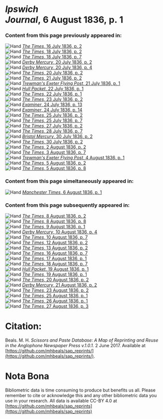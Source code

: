 # *Ipswich Journal*, 6 August 1836, p. 1  
  
### Content from this page previously appeared in:  
![Hand](http://scissorsandpaste.net/wp-content/uploads/2017/06/smallhandpointer.png) [*The Times*, 16 July 1836, p. 2](https://mhbeals.github.io/sap_html/The-Times/The-Times-16-July-1836-p-2)  
![Hand](http://scissorsandpaste.net/wp-content/uploads/2017/06/smallhandpointer.png) [*The Times*, 18 July 1836, p. 2](https://mhbeals.github.io/sap_html/The-Times/The-Times-18-July-1836-p-2)  
![Hand](http://scissorsandpaste.net/wp-content/uploads/2017/06/smallhandpointer.png) [*The Times*, 18 July 1836, p. 7](https://mhbeals.github.io/sap_html/The-Times/The-Times-18-July-1836-p-7)  
![Hand](http://scissorsandpaste.net/wp-content/uploads/2017/06/smallhandpointer.png) [*Derby Mercury*, 20 July 1836, p. 2](https://mhbeals.github.io/sap_html/Derby-Mercury/Derby-Mercury-20-July-1836-p-2)  
![Hand](http://scissorsandpaste.net/wp-content/uploads/2017/06/smallhandpointer.png) [*Derby Mercury*, 20 July 1836, p. 4](https://mhbeals.github.io/sap_html/Derby-Mercury/Derby-Mercury-20-July-1836-p-4)  
![Hand](http://scissorsandpaste.net/wp-content/uploads/2017/06/smallhandpointer.png) [*The Times*, 20 July 1836, p. 2](https://mhbeals.github.io/sap_html/The-Times/The-Times-20-July-1836-p-2)  
![Hand](http://scissorsandpaste.net/wp-content/uploads/2017/06/smallhandpointer.png) [*The Times*, 21 July 1836, p. 2](https://mhbeals.github.io/sap_html/The-Times/The-Times-21-July-1836-p-2)  
![Hand](http://scissorsandpaste.net/wp-content/uploads/2017/06/smallhandpointer.png) [*Trewman's Exeter Flying Post*, 21 July 1836, p. 1](https://mhbeals.github.io/sap_html/Trewman's-Exeter-Flying-Post/Trewman's-Exeter-Flying-Post-21-July-1836-p-1)  
![Hand](http://scissorsandpaste.net/wp-content/uploads/2017/06/smallhandpointer.png) [*Hull Packet*, 22 July 1836, p. 1](https://mhbeals.github.io/sap_html/Hull-Packet/Hull-Packet-22-July-1836-p-1)  
![Hand](http://scissorsandpaste.net/wp-content/uploads/2017/06/smallhandpointer.png) [*The Times*, 22 July 1836, p. 1](https://mhbeals.github.io/sap_html/The-Times/The-Times-22-July-1836-p-1)  
![Hand](http://scissorsandpaste.net/wp-content/uploads/2017/06/smallhandpointer.png) [*The Times*, 23 July 1836, p. 2](https://mhbeals.github.io/sap_html/The-Times/The-Times-23-July-1836-p-2)  
![Hand](http://scissorsandpaste.net/wp-content/uploads/2017/06/smallhandpointer.png) [*Examiner*, 24 July 1836, p. 13](https://mhbeals.github.io/sap_html/Examiner/Examiner-24-July-1836-p-13)  
![Hand](http://scissorsandpaste.net/wp-content/uploads/2017/06/smallhandpointer.png) [*Examiner*, 24 July 1836, p. 14](https://mhbeals.github.io/sap_html/Examiner/Examiner-24-July-1836-p-14)  
![Hand](http://scissorsandpaste.net/wp-content/uploads/2017/06/smallhandpointer.png) [*The Times*, 25 July 1836, p. 2](https://mhbeals.github.io/sap_html/The-Times/The-Times-25-July-1836-p-2)  
![Hand](http://scissorsandpaste.net/wp-content/uploads/2017/06/smallhandpointer.png) [*The Times*, 25 July 1836, p. 7](https://mhbeals.github.io/sap_html/The-Times/The-Times-25-July-1836-p-7)  
![Hand](http://scissorsandpaste.net/wp-content/uploads/2017/06/smallhandpointer.png) [*The Times*, 27 July 1836, p. 2](https://mhbeals.github.io/sap_html/The-Times/The-Times-27-July-1836-p-2)  
![Hand](http://scissorsandpaste.net/wp-content/uploads/2017/06/smallhandpointer.png) [*The Times*, 28 July 1836, p. 7](https://mhbeals.github.io/sap_html/The-Times/The-Times-28-July-1836-p-7)  
![Hand](http://scissorsandpaste.net/wp-content/uploads/2017/06/smallhandpointer.png) [*Bristol Mercury*, 30 July 1836, p. 2](https://mhbeals.github.io/sap_html/Bristol-Mercury/Bristol-Mercury-30-July-1836-p-2)  
![Hand](http://scissorsandpaste.net/wp-content/uploads/2017/06/smallhandpointer.png) [*The Times*, 30 July 1836, p. 2](https://mhbeals.github.io/sap_html/The-Times/The-Times-30-July-1836-p-2)  
![Hand](http://scissorsandpaste.net/wp-content/uploads/2017/06/smallhandpointer.png) [*The Times*, 2 August 1836, p. 2](https://mhbeals.github.io/sap_html/The-Times/The-Times-2-August-1836-p-2)  
![Hand](http://scissorsandpaste.net/wp-content/uploads/2017/06/smallhandpointer.png) [*The Times*, 3 August 1836, p. 7](https://mhbeals.github.io/sap_html/The-Times/The-Times-3-August-1836-p-7)  
![Hand](http://scissorsandpaste.net/wp-content/uploads/2017/06/smallhandpointer.png) [*Trewman's Exeter Flying Post*, 4 August 1836, p. 1](https://mhbeals.github.io/sap_html/Trewman's-Exeter-Flying-Post/Trewman's-Exeter-Flying-Post-4-August-1836-p-1)  
![Hand](http://scissorsandpaste.net/wp-content/uploads/2017/06/smallhandpointer.png) [*The Times*, 5 August 1836, p. 2](https://mhbeals.github.io/sap_html/The-Times/The-Times-5-August-1836-p-2)  
![Hand](http://scissorsandpaste.net/wp-content/uploads/2017/06/smallhandpointer.png) [*The Times*, 5 August 1836, p. 8](https://mhbeals.github.io/sap_html/The-Times/The-Times-5-August-1836-p-8)  
  
### Content from this page simeltaneously appeared in:  
![Hand](http://scissorsandpaste.net/wp-content/uploads/2017/06/smallhandpointer.png) [*Manchester Times*, 6 August 1836, p. 1](https://mhbeals.github.io/sap_html/Manchester-Times/Manchester-Times-6-August-1836-p-1)  
  
### Content from this page subsequently appeared in:  
![Hand](http://scissorsandpaste.net/wp-content/uploads/2017/06/smallhandpointer.png) [*The Times*, 8 August 1836, p. 2](https://mhbeals.github.io/sap_html/The-Times/The-Times-8-August-1836-p-2)  
![Hand](http://scissorsandpaste.net/wp-content/uploads/2017/06/smallhandpointer.png) [*The Times*, 8 August 1836, p. 8](https://mhbeals.github.io/sap_html/The-Times/The-Times-8-August-1836-p-8)  
![Hand](http://scissorsandpaste.net/wp-content/uploads/2017/06/smallhandpointer.png) [*The Times*, 9 August 1836, p. 1](https://mhbeals.github.io/sap_html/The-Times/The-Times-9-August-1836-p-1)  
![Hand](http://scissorsandpaste.net/wp-content/uploads/2017/06/smallhandpointer.png) [*Derby Mercury*, 10 August 1836, p. 4](https://mhbeals.github.io/sap_html/Derby-Mercury/Derby-Mercury-10-August-1836-p-4)  
![Hand](http://scissorsandpaste.net/wp-content/uploads/2017/06/smallhandpointer.png) [*The Times*, 10 August 1836, p. 7](https://mhbeals.github.io/sap_html/The-Times/The-Times-10-August-1836-p-7)  
![Hand](http://scissorsandpaste.net/wp-content/uploads/2017/06/smallhandpointer.png) [*The Times*, 12 August 1836, p. 2](https://mhbeals.github.io/sap_html/The-Times/The-Times-12-August-1836-p-2)  
![Hand](http://scissorsandpaste.net/wp-content/uploads/2017/06/smallhandpointer.png) [*The Times*, 13 August 1836, p. 2](https://mhbeals.github.io/sap_html/The-Times/The-Times-13-August-1836-p-2)  
![Hand](http://scissorsandpaste.net/wp-content/uploads/2017/06/smallhandpointer.png) [*The Times*, 16 August 1836, p. 7](https://mhbeals.github.io/sap_html/The-Times/The-Times-16-August-1836-p-7)  
![Hand](http://scissorsandpaste.net/wp-content/uploads/2017/06/smallhandpointer.png) [*The Times*, 17 August 1836, p. 1](https://mhbeals.github.io/sap_html/The-Times/The-Times-17-August-1836-p-1)  
![Hand](http://scissorsandpaste.net/wp-content/uploads/2017/06/smallhandpointer.png) [*The Times*, 18 August 1836, p. 7](https://mhbeals.github.io/sap_html/The-Times/The-Times-18-August-1836-p-7)  
![Hand](http://scissorsandpaste.net/wp-content/uploads/2017/06/smallhandpointer.png) [*Hull Packet*, 19 August 1836, p. 1](https://mhbeals.github.io/sap_html/Hull-Packet/Hull-Packet-19-August-1836-p-1)  
![Hand](http://scissorsandpaste.net/wp-content/uploads/2017/06/smallhandpointer.png) [*The Times*, 19 August 1836, p. 1](https://mhbeals.github.io/sap_html/The-Times/The-Times-19-August-1836-p-1)  
![Hand](http://scissorsandpaste.net/wp-content/uploads/2017/06/smallhandpointer.png) [*The Times*, 20 August 1836, p. 2](https://mhbeals.github.io/sap_html/The-Times/The-Times-20-August-1836-p-2)  
![Hand](http://scissorsandpaste.net/wp-content/uploads/2017/06/smallhandpointer.png) [*Derby Mercury*, 21 August 1836, p. 2](https://mhbeals.github.io/sap_html/Derby-Mercury/Derby-Mercury-21-August-1836-p-2)  
![Hand](http://scissorsandpaste.net/wp-content/uploads/2017/06/smallhandpointer.png) [*The Times*, 23 August 1836, p. 2](https://mhbeals.github.io/sap_html/The-Times/The-Times-23-August-1836-p-2)  
![Hand](http://scissorsandpaste.net/wp-content/uploads/2017/06/smallhandpointer.png) [*The Times*, 25 August 1836, p. 1](https://mhbeals.github.io/sap_html/The-Times/The-Times-25-August-1836-p-1)  
![Hand](http://scissorsandpaste.net/wp-content/uploads/2017/06/smallhandpointer.png) [*The Times*, 26 August 1836, p. 1](https://mhbeals.github.io/sap_html/The-Times/The-Times-26-August-1836-p-1)  
![Hand](http://scissorsandpaste.net/wp-content/uploads/2017/06/smallhandpointer.png) [*The Times*, 27 August 1836, p. 3](https://mhbeals.github.io/sap_html/The-Times/The-Times-27-August-1836-p-3)  


# Citation: 

Beals. M. H. *Scissors and Paste Database: A Map of Reprinting and Reuse in the Anglophone Newspaper Press v.1.0.1.* 2 June 2017. Available at [https://github.com/mhbeals/sap_reprints/](https://github.com/mhbeals/sap_reprints/). 

# Nota Bona

Bibliometric data is time consuming to produce but benefits us all. Please remember to cite or acknowledge this and any other bibliometric data you use in your research. All data is available CC-BY 4.0 at [https://github.com/mhbeals/sap_reprints](https://github.com/mhbeals/sap_reprints)